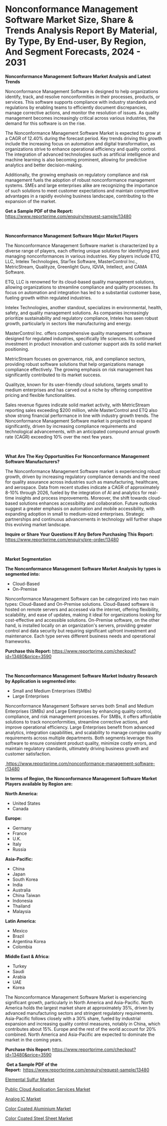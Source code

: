 <p><h1>Nonconformance Management Software Market Size, Share & Trends Analysis Report By Material, By Type, By End-user, By Region, And Segment Forecasts, 2024 - 2031</h1></p><p><strong>Nonconformance Management Software Market Analysis and Latest Trends</strong></p>
<p><p>Nonconformance Management Software is designed to help organizations identify, track, and resolve nonconformities in their processes, products, or services. This software supports compliance with industry standards and regulations by enabling teams to efficiently document discrepancies, manage corrective actions, and monitor the resolution of issues. As quality management becomes increasingly critical across various industries, the demand for this software is on the rise.</p><p>The Nonconformance Management Software Market is expected to grow at a CAGR of 12.40% during the forecast period. Key trends driving this growth include the increasing focus on automation and digital transformation, as organizations strive to enhance operational efficiency and quality control. The integration of advanced technologies such as artificial intelligence and machine learning is also becoming prominent, allowing for predictive analytics and better decision-making. </p><p>Additionally, the growing emphasis on regulatory compliance and risk management fuels the adoption of robust nonconformance management systems. SMEs and large enterprises alike are recognizing the importance of such solutions to meet customer expectations and maintain competitive advantages in a rapidly evolving business landscape, contributing to the expansion of the market.</p></p>
<p><strong>Get a Sample PDF of the Report:&nbsp;</strong> <a href="https://www.reportprime.com/enquiry/request-sample/13480?utm_campaign=57&utm_medium=2&utm_source=Github&utm_content=ia&utm_term=29112024&utm_id=nonconformance-management-software">https://www.reportprime.com/enquiry/request-sample/13480</a></p>
<p>&nbsp;</p>
<p><strong>Nonconformance Management Software Major Market Players</strong></p>
<p><p>The Nonconformance Management Software market is characterized by a diverse range of players, each offering unique solutions for identifying and managing nonconformances in various industries. Key players include ETQ, LLC, Intelex Technologies, StarTex Software, MasterControl Inc., MetricStream, Qualityze, Greenlight Guru, IQVIA, Intellect, and CAMA Software.</p><p>ETQ, LLC is renowned for its cloud-based quality management solutions, allowing organizations to streamline compliance and quality processes. Its focus on automation and integration has led to a substantial customer base, fueling growth within regulated industries.</p><p>Intelex Technologies, another standout, specializes in environmental, health, safety, and quality management solutions. As companies increasingly prioritize sustainability and regulatory compliance, Intelex has seen robust growth, particularly in sectors like manufacturing and energy.</p><p>MasterControl Inc. offers comprehensive quality management software designed for regulated industries, specifically life sciences. Its continued investment in product innovation and customer support aids its solid market positioning. </p><p>MetricStream focuses on governance, risk, and compliance sectors, providing robust software solutions that help organizations manage compliance effectively. The growing emphasis on risk management has significantly contributed to its market success.</p><p>Qualityze, known for its user-friendly cloud solutions, targets small to medium enterprises and has carved out a niche by offering competitive pricing and flexible functionalities.</p><p>Sales revenue figures indicate solid market activity, with MetricStream reporting sales exceeding $200 million, while MasterControl and ETQ also show strong financial performance in line with industry growth trends. The Nonconformance Management Software market is projected to expand significantly, driven by increasing compliance requirements and technological advancements, with an anticipated compound annual growth rate (CAGR) exceeding 10% over the next few years.</p></p>
<p>&nbsp;</p>
<p><strong>What Are The Key Opportunities For Nonconformance Management Software Manufacturers?</strong></p>
<p><p>The Nonconformance Management Software market is experiencing robust growth, driven by increasing regulatory compliance demands and the need for quality assurance across industries such as manufacturing, healthcare, and aerospace. Data from recent studies indicate a CAGR of approximately 8-10% through 2026, fueled by the integration of AI and analytics for real-time insights and process improvements. Moreover, the shift towards cloud-based solutions enhances accessibility and collaboration. Future outlooks suggest a greater emphasis on automation and mobile accessibility, with expanding adoption in small to medium-sized enterprises. Strategic partnerships and continuous advancements in technology will further shape this evolving market landscape.</p></p>
<p><strong>Inquire or Share Your Questions If Any Before Purchasing This Report:</strong> <a href="https://www.reportprime.com/enquiry/pre-order/13480?utm_campaign=57&utm_medium=2&utm_source=Github&utm_content=ia&utm_term=29112024&utm_id=nonconformance-management-software">https://www.reportprime.com/enquiry/pre-order/13480</a></p>
<p>&nbsp;</p>
<p><strong>Market Segmentation</strong></p>
<p><strong>The Nonconformance Management Software Market Analysis by types is segmented into:</strong></p>
<p><ul><li>Cloud-Based</li><li>On-Premise</li></ul></p>
<p><p>Nonconformance Management Software can be categorized into two main types: Cloud-Based and On-Premise solutions. Cloud-Based software is hosted on remote servers and accessed via the internet, offering flexibility, scalability, and ease of updates, making it ideal for organizations looking for cost-effective and accessible solutions. On-Premise software, on the other hand, is installed locally on an organization's servers, providing greater control and data security but requiring significant upfront investment and maintenance. Each type serves different business needs and operational frameworks.</p></p>
<p><strong>Purchase this Report:&nbsp;</strong><a href="https://www.reportprime.com/checkout?id=13480&price=3590&utm_campaign=57&utm_medium=2&utm_source=Github&utm_content=ia&utm_term=29112024&utm_id=nonconformance-management-software">https://www.reportprime.com/checkout?id=13480&price=3590</a></p>
<p>&nbsp;</p>
<p><strong>The Nonconformance Management Software Market Industry Research by Application is segmented into:</strong></p>
<p><ul><li>Small and Medium Enterprises (SMBs)</li><li>Large Enterprises</li></ul></p>
<p><p>Nonconformance Management Software serves both Small and Medium Enterprises (SMBs) and Large Enterprises by enhancing quality control, compliance, and risk management processes. For SMBs, it offers affordable solutions to track nonconformities, streamline corrective actions, and improve operational efficiency. Large Enterprises benefit from advanced analytics, integration capabilities, and scalability to manage complex quality requirements across multiple departments. Both segments leverage this software to ensure consistent product quality, minimize costly errors, and maintain regulatory standards, ultimately driving business growth and customer satisfaction.</p></p>
<p><a href="https://www.reportprime.com/nonconformance-management-software-r13480?utm_campaign=57&utm_medium=2&utm_source=Github&utm_content=ia&utm_term=29112024&utm_id=nonconformance-management-software">&nbsp;https://www.reportprime.com/nonconformance-management-software-r13480</a></p>
<p><strong>In terms of Region, the Nonconformance Management Software Market Players available by Region are:</strong></p>
<p>
    <p> <strong> North America: </strong>
        <ul>
            <li>United States</li>
            <li>Canada</li>
        </ul>
        </p> 
    <p> <strong> Europe: </strong>
        <ul>
            <li>Germany</li>
            <li>France</li>
            <li>U.K.</li>
            <li>Italy</li>
            <li>Russia</li>
        </ul>
        </p> 
    <p> <strong> Asia-Pacific: </strong>
        <ul>
            <li>China</li>
            <li>Japan</li>
            <li>South Korea</li>
            <li>India</li>
            <li>Australia</li>
            <li>China Taiwan</li>
            <li>Indonesia</li>
            <li>Thailand</li>
            <li>Malaysia</li>
        </ul>
        </p> 
    <p> <strong> Latin America: </strong>
        <ul>
            <li>Mexico</li>
            <li>Brazil</li>
            <li>Argentina Korea</li>
            <li>Colombia</li>
        </ul>
        </p> 
    <p> <strong> Middle East & Africa: </strong>
        <ul>
            <li>Turkey</li>
            <li>Saudi</li>
            <li>Arabia</li>
            <li>UAE</li>
            <li>Korea</li>
        </ul>
    </p>
    </p>
<p><p>The Nonconformance Management Software Market is experiencing significant growth, particularly in North America and Asia-Pacific. North America holds the largest market share at approximately 35%, driven by advanced manufacturing sectors and stringent regulatory requirements. Asia-Pacific follows closely with a 30% share, fueled by industrial expansion and increasing quality control measures, notably in China, which contributes about 15%. Europe and the rest of the world account for 20% combined. North America and Asia-Pacific are expected to dominate the market in the coming years.</p></p>
<p><strong>Purchase this Report: </strong><a href="https://www.reportprime.com/checkout?id=13480&price=3590&utm_campaign=57&utm_medium=2&utm_source=Github&utm_content=ia&utm_term=29112024&utm_id=nonconformance-management-software">https://www.reportprime.com/checkout?id=13480&price=3590</a></p>
<p>&nbsp;<strong>Get a Sample PDF of the Report:&nbsp;&nbsp;</strong><a href="https://www.reportprime.com/enquiry/request-sample/13480?utm_campaign=57&utm_medium=2&utm_source=Github&utm_content=ia&utm_term=29112024&utm_id=nonconformance-management-software">https://www.reportprime.com/enquiry/request-sample/13480</a></p>
<p><strong></strong></p>
<p><p><a href="https://www.linkedin.com/pulse/global-elemental-sulfur-industry-analysis-share-growth-jnr4e?utm_campaign=57&utm_medium=2&utm_source=Github&utm_content=ia&utm_term=29112024&utm_id=nonconformance-management-software">Elemental Sulfur Market</a></p><p><a href="https://github.com/AshrafKhan865/Market-Research-Report-List-1/blob/main/public-cloud-application-services-market.md?utm_campaign=57&utm_medium=2&utm_source=Github&utm_content=ia&utm_term=29112024&utm_id=nonconformance-management-software">Public Cloud Application Services Market</a></p><p><a href="https://www.linkedin.com/pulse/analog-ic-market-global-trends-forecast-2024-2031-iris-sight-un7hc?utm_campaign=57&utm_medium=2&utm_source=Github&utm_content=ia&utm_term=29112024&utm_id=nonconformance-management-software">Analog IC Market</a></p><p><a href="https://issuu.com/reportprime-2/docs/color-coated-aluminium-market-size-2030.pptx?utm_campaign=57&utm_medium=2&utm_source=Github&utm_content=ia&utm_term=29112024&utm_id=nonconformance-management-software">Color Coated Aluminium Market</a></p><p><a href="https://issuu.com/reportprime-2/docs/color-coated-steel-sheet-market-size-2030.pptx?utm_campaign=57&utm_medium=2&utm_source=Github&utm_content=ia&utm_term=29112024&utm_id=nonconformance-management-software">Color Coated Steel Sheet Market</a></p></p>